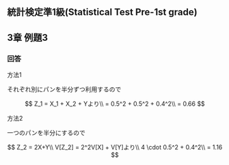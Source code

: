 ## 統計検定準1級(Statistical Test Pre-1st grade)
## 3章 例題3
### 回答
方法1

それぞれ別にパンを半分ずつ利用するので

$$
Z_1 = X_1 + X_2 + Yより\\
= 0.5^2 + 0.5^2 + 0.4^2\\
= 0.66
$$

方法2

一つのパンを半分にするので

$$
Z_2 = 2X+Y\\
V[Z_2] = 2^2V[X] + V[Y]より\\
4 \cdot 0.5^2 + 0.4^2\\
= 1.16
$$